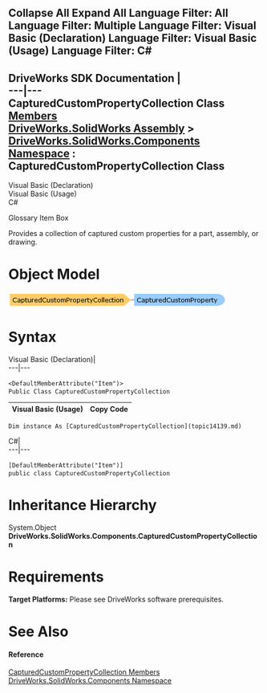 Collapse All Expand All Language Filter: All  Language Filter: Multiple  Language Filter: Visual Basic (Declaration) Language Filter: Visual Basic (Usage) Language Filter: C#  
---  
DriveWorks SDK Documentation  |   
---|---  
CapturedCustomPropertyCollection Class   
[Members](topic14140.md)   
[DriveWorks.SolidWorks Assembly](topic13342.md) > [DriveWorks.SolidWorks.Components Namespace](topic13925.md) : CapturedCustomPropertyCollection Class  
---  
  
Visual Basic (Declaration)    
Visual Basic (Usage)    
C# 

Glossary Item Box

Provides a collection of captured custom properties for a part, assembly, or drawing. 

# Object Model

![](dotnetdiagramimages/image779.png)

# Syntax

Visual Basic (Declaration)|   
---|---  
      
    
    <DefaultMemberAttribute("Item")>
    Public Class CapturedCustomPropertyCollection   
  
Visual Basic (Usage)| Copy Code  
---|---  
      
    
    Dim instance As [CapturedCustomPropertyCollection](topic14139.md)  
  
C#|   
---|---  
      
    
    [DefaultMemberAttribute("Item")]
    public class CapturedCustomPropertyCollection   
  
# Inheritance Hierarchy

System.Object  
**DriveWorks.SolidWorks.Components.CapturedCustomPropertyCollection**  


# Requirements

**Target Platforms:** Please see DriveWorks software prerequisites.

# See Also

#### Reference

[CapturedCustomPropertyCollection Members](topic14140.md)   
[DriveWorks.SolidWorks.Components Namespace](topic13925.md)


